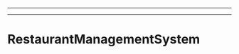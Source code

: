 ------------------
----------------------------------------------------------------------------------------------------
# RestaurantManagementSystem
